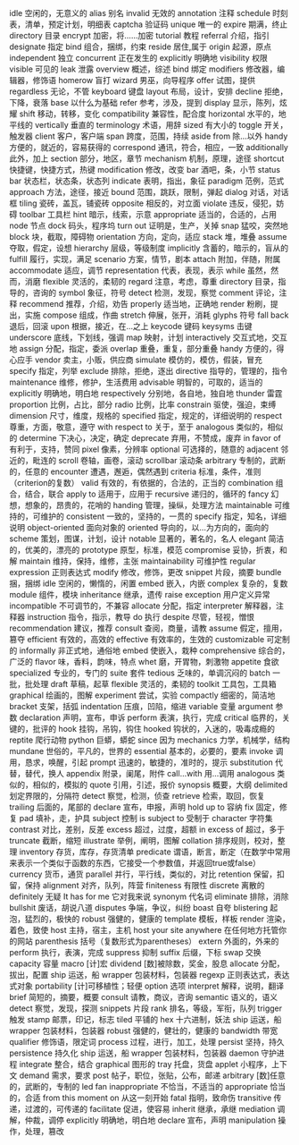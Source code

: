 idle               空闲的，无意义的
alias              别名
invalid            无效的
annotation         注释
schedule           时刻表，清单，预定计划，明细表
captcha            验证码
unique             唯一的
expire             期满，终止
directory          目录
encrypt            加密，将……加密
tutorial           教程
referral           介绍，指引
designate          指定
bind               组合，捆绑，约束
reside             居住,属于
origin             起源，原点
independent        独立
concurrent         正在发生的
explicitly         明确地
visibility         权限
visible            可见的
leak               泄露
overview           概述，综述
bind               绑定
modifiers          修改器，编辑器，修饰语
homerow            盲打
wizard             男巫，向导程序
offer              试图，提供
regardless         无论，不管
keyboard           键盘
layout             布局，设计，安排
decline            拒绝，下降，衰落
base               以什么为基础
refer              参考，涉及，提到
display            显示，陈列，炫耀
shift              移动，转移，变化
compatibility      兼容性，配合度
horizontal         水平的，地平线的
vertically         垂直的
terminology        术语，用辞
sized              有大小的
toggle             开关，触发器
client             客户，客户端
span               跨度，范围，持续
aside from         除…以外
handy              方便的，就近的，容易获得的
correspond         通讯，符合，相应，一致
additionally       此外，加上
section            部分，地区，章节
mechanism          机制，原理，途径
shortcut           快捷键，快捷方式，热键
modification       修改，改变
bar                酒吧，条，小节
status bar         状态栏，状态条，状态列
indicate           表明，指出，象征
paradigm           范例，范式
approach           方法，途径，接近
bound              范围，跳跃，限制，弹起
dialog             对话，对话框
tiling             瓷砖，盖瓦，铺瓷砖
opposite           相反的，对立面
violate            违反，侵犯，妨碍
toolbar            工具栏
hint               暗示，线索，示意
appropriate        适当的，合适的，占用
node               节点
dock               码头，程序坞
turn out           证明是，生产，关掉
snap               猛咬，突然地
block              块，截取，障碍物
orientation        方向，定向，适应
stack              堆，堆叠
assume             夺取，假定，设想
hierarchy          层级，等级制度
implicitly         含蓄的，暗示的，盲从的
fulfill            履行，实现，满足
scenario           方案，情节，剧本
attach             附加，伴随，附属
accommodate        适应，调节
representation     代表，表现，表示
while              虽然，然而，消磨
flexible           灵活的，柔韧的
regard             注意，考虑，尊重
directory          目录，指导的，咨询的
symbol             象征，符号
detect             检测，发现，察觉
comment            评论，注释
recommend          推荐，介绍，劝告
properly           适当地，正确地
render             粉刷，提出，实施
compose            组成，作曲
stretch            伸展，张开，消耗
glyphs             符号
fall back          退后，回滚
upon               根据，接近，在…之上
keycode            键码
keysyms            击键
underscore         底线，下划线，强调
map                映射，计划
interactively      交互式地，交互地
assign             分配，指定，委派
overlap            重叠，重复，部分重叠
handy              方便的，得心应手
vendor             卖主，小贩，供应商
simulate           模仿的，模仿，假装，冒充
specify            指定，列举
exclude            排除，拒绝，逐出
directive          指导的，管理的，指令
maintenance        维修，修护，生活费用
advisable          明智的，可取的，适当的
explicitly         明确地，明白地
respectively       分别地，各自地，独自地
thunder            雷霆
proportion         比例，占比，部分
radio              比例，比率
constrain          驱使，强迫，束缚
dimension          尺寸，维度，规格的
specified          指定，规定的，详细说明的
respect            尊重，方面，敬意，遵守
with respect to    关于，至于
analogous          类似的，相似的
determine          下决心，决定，确定
deprecate          弃用，不赞成，废弃
in favor of        有利于，支持，赞同
pixel              像素，分辨率
optional           可选择的，随意的
adjacent           邻近的，毗连的
scroll             卷轴，画卷，滚动
scrollbar          滚动条
arbitrary          专制的，武断的，任意的
encounter          遭遇，邂逅，偶然遇到
criteria           标准，条件，准则（criterion的复数）
valid              有效的，有依据的，合法的，正当的
combination        组合，结合，联合
apply to           适用于，应用于
recursive          递归的，循环的
fancy              幻想，想象的，昂贵的，花哨的
handing            管理，操纵，处理方法
maintainable       可维持的，可维护的
consistent         一致的，坚持的，一贯的
specify            指定，知名，详细说明
object-oriented    面向对象的
oriented           导向的，以…为方向的，面向的
scheme             策划，图谋，计划，设计
notable            显著的，著名的，名人
elegant            简洁的，优美的，漂亮的
prototype          原型，标准，模范
compromise         妥协，折衷，和解
maintain           维持，保持，维修，主张
maintainability    可维护性
regular expression 正则表达式
modify             修改，修饰，更改
snippet            片段，摘要
bundle             捆，捆绑
idle               空闲的，懒惰的，闲置
embed              嵌入，内嵌
complex            复杂的，复数
module             组件，模块
inheritance        继承，遗传
raise exception    用户定义异常
incompatible       不可调节的，不兼容
allocate           分配，指定
interpreter        解释器，注释器
instruction        指令，指示，教导
do                 执行
despite            尽管，轻视，憎恨
recommendation     建议，推荐
consult            查阅，商量，请教
assume             假定，擅用，篡夺
efficient          有效的，高效的
effective          有效率的，生效的
customizable       可定制的
informally         非正式地，通俗地
embed              使嵌入，栽种
comprehensive      综合的，广泛的
flavor             味，香料，韵味，特点
whet               磨，开胃物，刺激物
appetite           食欲
specialized        专业的，专门的
suite              套件
tedious            乏味的，单调沉闷的
batch              一批，批处理
draft              草稿，起草
flexible           灵活的，柔韧的
toolkit            工具包，工具箱
graphical          绘画的，图解
experiment         尝试，实验
compactly          细密的，简洁地
bracket            支架，括弧
indentation        压痕，凹陷，缩进
variable           变量
argument           参数
declaration        声明，宣布，申诉
perform            表演，执行，完成
critical           临界的，关键的，批评的
hook               挂钩，吊钩，钩住
hooked             钩状的，入迷的，吸毒成瘾的
reptite            爬行动物
python             巨蟒，蟒蛇
since              因为
mechanics          力学，机械学，结构
mundane            世俗的，平凡的，世界的
essential          基本的，必要的，要素
invoke             调用，恳求，唤醒，引起
prompt             迅速的，敏捷的，准时的，提示
substitution       代替，替代，换人
appendix           附录，阑尾，附件
call...with        用…调用
analogous          类似的，相似的，模拟的
quote              引用，引述，报价
synopsis           概要，大纲
delimited          划定界限的，分隔符
detect             察觉，检测，侦查
retrieve           检索，取回，恢复
trailing           后面的，尾部的
declare            宣布，申报，声明
hold up to         容纳
fix                固定，修复
pad                填补，走，护具
subject            控制
is subject to      受制于
character          字符集
contrast           对比，差别，反差
excess             超过，过度，超额
in excess of       超过，多于
truncate           截断，缩短
illustrate         举例，阐明，图解
collation          排序规则，校对，整理
inventory          存货，库存，存货清单
predicate          谓语，断言，断定（在数学中常用来表示一个类似于函数的东西，它接受一个参数值，并返回true或false）
currency           货币，通货
parallel           并行，平行线，类似的，对比
retention          保留，扣留，保持
alignment          对齐，队列，阵营 
finiteness         有限性
discrete           离散的
definitely         无疑
It has for me      它对我来说
synonym             代名词
eliminate           排除，消除
bullshit            废话，胡说八道
disputes            争端，争议，纠纷
boast               自夸
blistering          起泡，猛烈的，极快的
robust              强健的，健康的
template            模板，样板
render              渲染，着色，致使
host                主持，宿主，主机
host your site anywhere 在任何地方托管你的网站
parenthesis         括号（复数形式为parentheses）
extern              外面的，外来的
perform             执行，表演，完成
suppress            抑制
suffix              后缀，下标
swap                交换
capacity            容量
macro               [计]宏
dividend            [数]被除数，奖金，股息
allocate            分配，拔出，配置
ship                运送，船
wrapper             包装材料，包装器
regexp              正则表达式，表达式对象
portability         [计]可移植性；轻便
option              选项
interpret           解释，说明，翻译
brief               简短的，摘要，概要
consult             请教，商议，咨询
semantic            语义的，语义
detect              察觉，发现，探测
snippets            片段
rank                排名，等级，军衔，队列
trigger             触发
stamp               邮票，印记，标志
tiled               平铺的
hex                 十六进制，妖法
ship                运送，船
wrapper             包装材料，包装器
robust              强健的，健壮的，健康的
bandwidth           带宽
qualifier           修饰语，限定词
process             过程，进行，加工，处理
persist             坚持，持久
persistence         持久化
ship                运送，船
wrapper             包装材料，包装器
daemon              守护进程
integrate           整合，结合
graphical           图形的
tray                托盘，货盘
applet              小程序，上下文
demand              需求，要求
post                帖子，职位，张贴，公布，邮递
arbitrary           [数]任意的，武断的，专制的
led                 fan
inappropriate       不恰当，不适当的
appropriate         恰当的，合适
from this moment on 从这一刻开始
fatal               指明，致命伤
transitive          传递，过渡的，可传递的
facilitate          促进，使容易
inherit             继承，承继
mediation           调解，仲裁，调停
explicitly          明确地，明白地
declare             宣布，声明
manipulation        操作，处理，篡改
